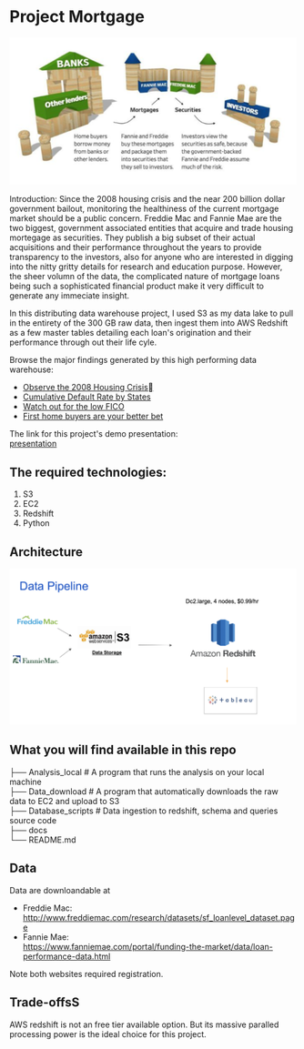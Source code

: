 # Project Mortgage

![](docs/mortgage_ecosystem.png)

Introduction:
Since the 2008 housing crisis and the near 200 billion dollar government bailout, monitoring the healthiness of the current mortgage market should be a public concern. Freddie Mac and Fannie Mae are the two biggest, government associated entities that acquire and trade housing mortegage as securities. They publish a big subset of their actual acquisitions and their performance throughout the years to provide transparency to the investors, also for anyone who are interested in digging into the nitty gritty details for research and education purpose. However, the sheer volumn of the data, the complicated nature of mortgage loans being such a sophisticated financial product make it very difficult to generate any immeciate insight.

In this distributing data warehouse project, I used S3 as my data lake to pull in the entirety of the 300 GB raw data, then ingest them into AWS Redshift as a few master tables detailing each loan's origination and their performance through out their life cyle.

Browse the major findings generated by this high performing data warehouse:

* [Observe the 2008 Housing Crisis](https://public.tableau.com/profile/liwen6329#!/vizhome/default_by_orig_year/Sheet2)
* [Cumulative Default Rate by States](https://public.tableau.com/profile/liwen6329#!/vizhome/default_by_state/Sheet1)
* [Watch out for the low FICO](https://public.tableau.com/profile/liwen6329#!/vizhome/FicoScoresvsDefaultStatus/Sheet1)
* [First home buyers are your better bet](https://public.tableau.com/profile/liwen6329#!/vizhome/FirstHomevsDefaultStatus/Sheet2)

The link for this project's demo presentation:<br/>
[presentation](http://bit.ly/32aQwa7)

## The required technologies:
1. S3
2. EC2
2. Redshift
3. Python

## Architecture

![](docs/data_pipeline.png)

## What you will find available in this repo

├── Analysis_local     # A program that runs the analysis on your local machine <br/>
├── Data_download      # A program that automatically downloads the raw data to EC2 and upload to S3 <br/>
├── Database_scripts   # Data ingestion to redshift, schema and queries source code <br/>
├── docs <br/>
└── README.md


## Data
Data are downloandable at
* Freddie Mac: <br/>http://www.freddiemac.com/research/datasets/sf_loanlevel_dataset.page
* Fannie Mae:<br/>
https://www.fanniemae.com/portal/funding-the-market/data/loan-performance-data.html

Note both websites required registration.

## Trade-offsS
AWS redshift is not an free tier available option. But its massive paralled processing power is the ideal choice for this project.
